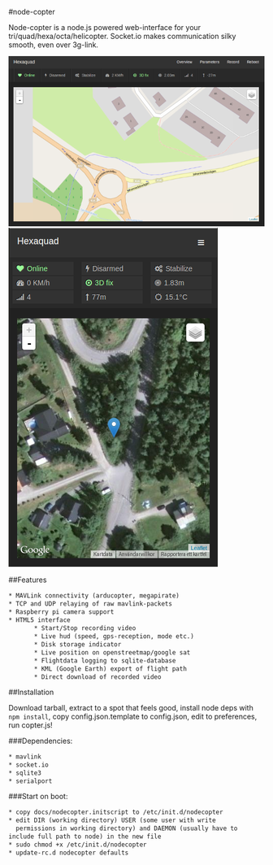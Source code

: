 #node-copter


Node-copter is a node.js powered web-interface for your tri/quad/hexa/octa/helicopter. Socket.io makes communication silky smooth, even over 3g-link.

![node-copter web interface](/docs/screenshot-web.png)
![node-copter mobile interface](/docs/screenshot-mob.png)


##Features


	* MAVLink connectivity (arducopter, megapirate)
	* TCP and UDP relaying of raw mavlink-packets
	* Raspberry pi camera support
	* HTML5 interface
           * Start/Stop recording video
           * Live hud (speed, gps-reception, mode etc.)
           * Disk storage indicator
           * Live position on openstreetmap/google sat
           * Flightdata logging to sqlite-database
           * KML (Google Earth) export of flight path
           * Direct download of recorded video


##Installation


Download tarball, extract to a spot that feels good, install node deps with `npm install`, copy config.json.template to config.json, edit to preferences, run copter.js!

###Dependencies:

	* mavlink
	* socket.io
	* sqlite3
	* serialport

###Start on boot:

	* copy docs/nodecopter.initscript to /etc/init.d/nodecopter
	* edit DIR (working directory) USER (some user with write 
	  permissions in working directory) and DAEMON (usually have to include full path to node) in the new file
	* sudo chmod +x /etc/init.d/nodecopter
	* update-rc.d nodecopter defaults

